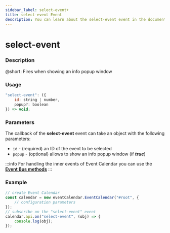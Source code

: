 ```yaml
---
sidebar_label: select-event+
title: select-event Event
description: You can learn about the select-event event in the documentation of the DHTMLX JavaScript Event Calendar library. Browse developer guides and API reference, try out code examples and live demos, and download a free 30-day evaluation version of DHTMLX Event Calendar.
---
```


# select-event

### Description

@short: Fires when showing an info popup window

### Usage

~~~jsx {}
"select-event": ({
	id: string | number,
	popup?: boolean
}) => void;
~~~

### Parameters

The callback of the **select-event** event can take an object with the following parameters:

- `id` - (required) an ID of the event to be selected
- `popup` - (optional) allows to show an info popup window (if ***true***)

:::info
For handling the inner events of Event Calendar you can use the [**Event Bus methods**](api/overview/eventbus_overview.md)
:::

### Example

~~~jsx {6-8}
// create Event Calendar
const calendar = new eventCalendar.EventCalendar("#root", {
	// configuration parameters
});
// subscribe on the "select-event" event
calendar.api.on("select-event", (obj) => {
	console.log(obj);
});
~~~
